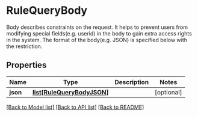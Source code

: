 # RuleQueryBody

Body describes constraints on the request. It helps to prevent users from modifying special fields(e.g. userid) in the body to gain extra access rights in the system. The format of the body(e.g. JSON) is specified below with the restriction. 
## Properties
Name | Type | Description | Notes
------------ | ------------- | ------------- | -------------
**json** | [**list[RuleQueryBodyJSON]**](RuleQueryBodyJSON.md) |  | [optional] 

[[Back to Model list]](../README.md#documentation-for-models) [[Back to API list]](../README.md#documentation-for-api-endpoints) [[Back to README]](../README.md)


